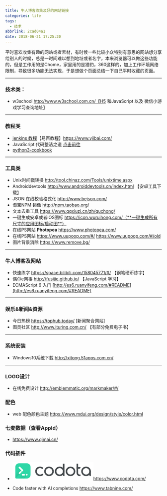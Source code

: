 ```yaml
---
title: 牛人博客收集及好的网站链接
categories: life
tags:
  - 技术
abbrlink: 2cad04a1
date: 2018-06-21 17:25:20
---
```


平时喜欢收集有趣的网站或者素材，有时候一些比较小众特别有意思的网站想分享给别人的时候，总是一时间难以想到地址或者名字，本来浏览器可以做这些功能的，但是工作用的是Chome，家里用的是猎豹，360这样的，加上工作环境网络限制，导致很多功能无法实现，于是想做个页面总结一下自己平时收藏的页面。

<!-- more -->

---

### 技术类：

- w3school  http://www.w3school.com.cn/【H5 和JavaScript 以及 微信小游戏学习查询地址】

---

### 教程类

- [jenkins 教程](https://www.yiibai.com/jenkins/ )【易百教程】https://www.yiibai.com/
- JavaScript 代码整洁之道  [点击前往](https://www.zcfy.cc/article/clean-code-javascript-readme-md-at-master-ryanmcdermott-clean-code-javascript-github-2273.html)
- [python3-cookbook](https://python3-cookbook.readthedocs.io/zh_CN/latest/index.html)

---

### 工具类 

- Unix时间戳转换    http://tool.chinaz.com/Tools/unixtime.aspx
- Androiddevtools http://www.androiddevtools.cn/index.html 【安卓工具下载】
- JSON 在线校验格式化 http://www.bejson.com/
- 淘宝NPM 镜像 http://npm.taobao.org/
- 文本去重工具 https://www.qqxiuzi.cn/zh/quchong/
- 一键生成安卓或者iOS图标 https://icon.wuruihong.com/（**一键生成所有尺寸的应用图标/启动图**）
- 在线PS网站 **Photopea**  https://www.photopea.com/
- 在线PS网站  https://www.uupoop.com/#/    https://www.uupoop.com/#/old
- 图片背景消除 https://www.remove.bg/

---

### 牛人博客及网站

- 快速练字 https://space.bilibili.com/158045771/#/ 【钢笔硬币练字】
- 偶尔e网事 http://fusijie.github.io/  【JavaScript 学习】
- ECMAScript 6 入门 [http://es6.ruanyifeng.com/#README](http://es6.ruanyifeng.com/#README)

---

### 娱乐&新闻&资源

- 今日热榜 https://tophub.today/ [新闻聚合网站]
- 图灵社区 http://www.ituring.com.cn/ 【有部分免费电子书】

---

### 系统安装

- Windows10系统下载 http://xitong.51apps.com.cn/

------

### LOGO设计

- 在线免费设计 http://emblemmatic.org/markmaker/#/

### 配色

- web 配色颜色主题 https://www.mdui.org/design/style/color.html

### 七麦数据（查看AppId）

- https://www.qimai.cn/

### 代码插件

- [![img](牛人博客收集及好的网站链接/logo.b81d20edb7ae4d8ff43b886ae5cde1dd.svg)](https://www.codota.com/)https://www.codota.com/

- Code faster with AI completions https://www.tabnine.com/

